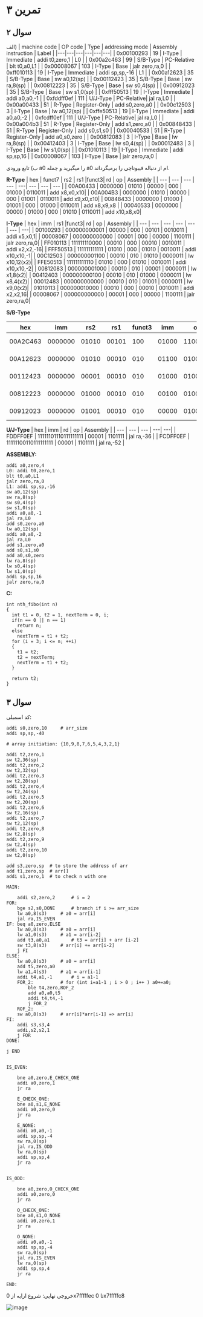 
# تمرین ۳


## سوال ۲
الف)
| machine code | OP code | Type | addressing mode | Assembly instruction | Label |
|---|---|---|---|---|---|
| 0x00100293 | 19 | I-Type | Immediate     | addi t0,zero,1 | L0 |
| 0x00a2c463 | 99 | S/B-Type | PC-Relative | blt t0,a0,L1 |
| 0x00008067 | 103 | I-Type | Base         | jalr zero,ra,0 |
| 0xff010113 | 19 | I-Type | Immediate     | addi sp,sp,-16 | L1 |
| 0x00a12623 | 35 | S/B-Type | Base        | sw a0,12(sp) |
| 0x00112423 | 35 | S/B-Type | Base        | sw ra,8(sp) |
| 0x00812223 | 35 | S/B-Type | Base        | sw s0,4(sp) |
| 0x00912023 | 35 | S/B-Type | Base        | sw s1,0(sp) |
| 0xfff50513 | 19 | I-Type | Immediate     | addi a0,a0,-1 |
| 0xfddff0ef | 111 | U/J-Type | PC-Relative| jal ra,L0 |
| 0x00a00433 | 51 | R-Type | Register-Only | add s0,zero,a0 |
| 0x00c12503 | 3 | I-Type | Base           | lw a0,12(sp) |
| 0xffe50513 | 19 | I-Type | Immediate     | addi a0,a0,-2 |
| 0xfcdff0ef | 111 | U/J-Type | PC-Relative| jal ra,L0 |
| 0x00a004b3 | 51 | R-Type | Register-Only | add s1,zero,a0 |
| 0x00848433 | 51 | R-Type | Register-Only | add s0,s1,s0 |
| 0x00040533 | 51 | R-Type | Register-Only | add a0,s0,zero |
| 0x00812083 | 3 | I-Type | Base           | lw ra,8(sp) |
| 0x00412403 | 3 | I-Type | Base           | lw s0,4(sp) |
| 0x00012483 | 3 | I-Type | Base           | lw s1,0(sp) |
| 0x01010113 | 19 | I-Type | Immediate     | addi sp,sp,16 |
| 0x00008067 | 103 | I-Type | Base         | jalr zero,ra,0 |


ب) تابع ورودی a0 را میگیرید و جمله a0 ام از دنباله فیبوناچی را برمیگرداند.

**R-Type**
| hex      | funct7  |  rs2  |  rs1  |funct3|  rd  |   op    | Assembly |
| --- | --- | --- | --- | ---| ---   | --- | ---   |
| 00A00433 | 0000000 | 01010 | 00000 | 000 | 01000 | 0110011 | add x8,x0,x10|
| 00A004B3 | 0000000 | 01010 | 00000 | 000 | 01001 | 0110011 | add x9,x0,x10|
| 00848433 | 0000000 | 01000 | 01001 | 000 | 01000 | 0110011 | add x8,x9,x8 |
| 00040533 | 0000000 | 00000 | 01000 | 000 | 01010 | 0110011 | add x10,x8,x0|


**I-Type**
| hex      |      imm     | rs1  |funct3|   rd  |   op    | Assembly |
| ---      | ---          | ---   | --- | ---   | ---     | ---|
| 00100293 | 000000000001 | 00000 | 000 | 00101 | 0010011 | addi x5,x0,1|
| 00008067 | 000000000000 | 00001 | 000 | 00000 | 1100111 | jalr zero,ra,0|
| FF010113 | 111111110000 | 00010 | 000 | 00010 | 0010011 | addi x2,x2,-16|
| FFF50513 | 111111111111 | 01010 | 000 | 01010 | 0010011 | addi x10,x10,-1|
| 00C12503 | 000000001100 | 00010 | 010 | 01010 | 0000011 | lw x10,12(x2)|
| FFE50513 | 111111111110 | 01010 | 000 | 01010 | 0010011 | addi x10,x10,-2|
| 00812083 | 000000001000 | 00010 | 010 | 00001 | 0000011 | lw x1,8(x2)|
| 00412403 | 000000000100 | 00010 | 010 | 01000 | 0000011 | lw x8,4(x2)|
| 00012483 | 000000000000 | 00010 | 010 | 01001 | 0000011 | lw x9,0(x2)|
| 01010113 | 000000010000 | 00010 | 000 | 00010 | 0010011 | addi x2,x2,16|
| 00008067 | 000000000000 | 00001 | 000 | 00000 | 1100111 | jalr zero,ra,0|


**S/B-Type**

| hex      | imm     | rs2   | rs1   |funct3| imm  |    op   | Assembly |
| ---      | ---     | ---   | ---   | --- | ---   | ---     | ---|
| 00A2C463 | 0000000 | 01010 | 00101 | 100 | 01000 | 1100011 | blt x5,x10,8 |
| 00A12623 | 0000000 | 01010 | 00010 | 010 | 01100 | 0100011 | sw x10,12(x2)|
| 00112423 | 0000000 | 00001 | 00010 | 010 | 01000 | 0100011 | sw x1,8(x2)|
| 00812223 | 0000000 | 01000 | 00010 | 010 | 00100 | 0100011 | sw x8,4(x2)|
| 00912023 | 0000000 | 01001 | 00010 | 010 | 00000 | 0100011 | sw x9,0(x2)|

**U/J-Type**
| hex | imm | rd | op | Assembly |
| --- | --- | --- | ---| ---|
| FDDFF0EF | 11111101110111111111 | 00001 | 1101111 | jal ra,-36 |
| FCDFF0EF | 11111100110111111111 | 00001 | 1101111 | jal ra,-52 |

**ASSEMBLY:**
~~~
addi a0,zero,4
L0: addi t0,zero,1
blt t0,a0,L1
jalr zero,ra,0
L1: addi sp,sp,-16
sw a0,12(sp)
sw ra,8(sp)
sw s0,4(sp)
sw s1,0(sp)
addi a0,a0,-1
jal ra,L0 
add s0,zero,a0
lw a0,12(sp)
addi a0,a0,-2
jal ra,L0
add s1,zero,a0
add s0,s1,s0
add a0,s0,zero
lw ra,8(sp)
lw s0,4(sp)
lw s1,0(sp)
addi sp,sp,16
jalr zero,ra,0
~~~

**C:**
~~~
int nth_fibo(int n)
{
  int t1 = 0, t2 = 1, nextTerm = 0, i;
  if(n == 0 || n == 1) 
    return n; 
  else
    nextTerm = t1 + t2;
  for (i = 3; i <= n; ++i)
  {
    t1 = t2;
    t2 = nextTerm;
    nextTerm = t1 + t2;
  }

  return t2;
}
~~~

## سوال ۳


کد اسمبلی: 
~~~
addi s0,zero,10		# arr_size
addi sp,sp,-40

# array initiation: {10,9,8,7,6,5,4,3,2,1}

addi t2,zero,1
sw t2,36(sp)
addi t2,zero,2
sw t2,32(sp)
addi t2,zero,3
sw t2,28(sp)
addi t2,zero,4
sw t2,24(sp)
addi t2,zero,5
sw t2,20(sp)
addi t2,zero,6
sw t2,16(sp)
addi t2,zero,7
sw t2,12(sp)
addi t2,zero,8
sw t2,8(sp)
addi t2,zero,9
sw t2,4(sp)
addi t2,zero,10
sw t2,0(sp)

add s3,zero,sp	# to store the address of arr 
add t1,zero,sp	# arr[]
addi s1,zero,1	# to check n with one

MAIN: 

	addi s2,zero,2 		# i = 2 
FOR:	
	bge s2,s0,DONE		# branch if i >= arr_size
	lw a0,8(s3)		# a0 = arr[i]
	jal ra,IS_EVEN
IF:	beq a0,zero,ELSE
	lw a0,8(s3)		# a0 = arr[i]
	lw a1,0(s3)		# a1 = arr[i-2]
	add t3,a0,a1		# t3 = arr[i] + arr [i-2]
	sw t3,8(s3)		# arr[i] += arr[i-2]
	j FI
ELSE:
	lw a0,8(s3)		# a0 = arr[i]
	add t5,zero,a0	
	lw a1,4(s3)		# a1 = arr[i-1]
	addi t4,a1,-1		# i = a1-1
	FOR_2:			# for (int i=a1-1 ; i > 0 ; i++ ) a0+=a0;
		ble t4,zero,ROF_2
		add a0,a0,t5
		addi t4,t4,-1
		j FOR_2
	ROF_2:
	sw a0,8(s3)		# arr[i]*arr[i-1] => arr[i]
FI:
	addi s3,s3,4		
	addi,s2,s2,1
	j FOR	
DONE:

j END


IS_EVEN:

	bne a0,zero,E_CHECK_ONE
	addi a0,zero,1
	jr ra

	E_CHECK_ONE:
	bne a0,s1,E_NONE
	addi a0,zero,0
	jr ra

	E_NONE:
	addi a0,a0,-1
	addi sp,sp,-4
	sw ra,0(sp)
	jal ra,IS_ODD
	lw ra,0(sp)
	addi sp,sp,4
	jr ra


IS_ODD:

	bne a0,zero,O_CHECK_ONE
	addi a0,zero,0
	jr ra

	O_CHECK_ONE:
	bne a0,s1,O_NONE
	addi a0,zero,1
	jr ra

	O_NONE:
	addi a0,a0,-1
	addi sp,sp,-4
	sw ra,0(sp)
	jal ra,IS_EVEN
	lw ra,0(sp)
	addi sp,sp,4
	jr ra

END:
~~~

خروجی نهایی: 
شروع ارایه از 0x7fffffec تا 0x7fffffc8

![image](https://user-images.githubusercontent.com/77579794/230790398-4809671d-3828-48e0-9078-fb8cba199f81.png)
